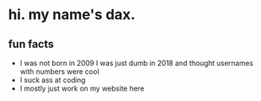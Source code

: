 # hi. my name's dax. 
## fun facts
- I was not born in 2009 I was just dumb in 2018 and thought usernames with numbers were cool
- I suck ass at coding
- I mostly just work on my website here
